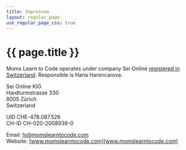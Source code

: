 ```yaml
---
title: Impressum
layout: regular_page
use_regular_page_css: true
---
```


# {{ page.title }}

Moms Learn to Code operates under company Sei Online [registered in Switzerland](https://www.zefix.ch/en/search/entity/list/firm/1496367). Responsible is Hana Harencarova.

Sei Online KIG<br>Hardturmstrasse 330<br>8005 Zürich<br>Switzerland

UID CHE-478.087.526<br>
CH-ID CH-020-2008939-0

Email: [hi@momslearntocode.com](mailto:'hi@momslearntocode.com')<br>
Website: [www.momslearntocode.com](www.momslearntocode.com)<br>
